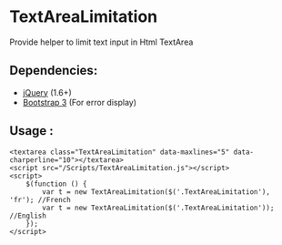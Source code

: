 # TextAreaLimitation
Provide helper to limit text input in Html TextArea

## Dependencies:
- [jQuery](https://github.com/jquery/jquery) (1.6+)
- [Bootstrap 3](https://github.com/twbs/bootstrap) (For error display)

## Usage :
```
<textarea class="TextAreaLimitation" data-maxlines="5" data-charperline="10"></textarea>
<script src="/Scripts/TextAreaLimitation.js"></script>
<script>
    $(function () {
        var t = new TextAreaLimitation($('.TextAreaLimitation'), 'fr'); //French
        var t = new TextAreaLimitation($('.TextAreaLimitation')); //English
    });
</script>
```
